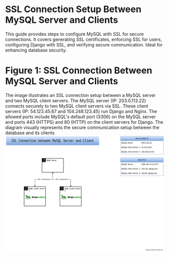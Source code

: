 # SSL Connection Setup Between MySQL Server and Clients
This guide provides steps to configure MySQL with SSL for secure connections. It covers generating SSL certificates, enforcing SSL for users, configuring Django with SSL, and verifying secure communication. Ideal for enhancing database security.

# Figure 1: SSL Connection Between MySQL Server and Clients
The image illustrates an SSL connection setup between a MySQL server and two MySQL client servers. The MySQL server (IP: 203.0.113.22) connects securely to two MySQL client servers via SSL. These client servers (IP: 54.123.45.67 and 104.248.123.45) run Django and Nginx. The allowed ports include MySQL's default port (3306) on the MySQL server and ports 443 (HTTPS) and 80 (HTTP) on the client servers for Django. The diagram visually represents the secure communication setup between the database and its clients
<br>
![figure1](https://github.com/waiyanphyoeoo/mysql-ssl-connection/blob/219d0ba2313097f3b05a1dc8b4db49f8ee646784/mysql-ssl-connection.png)
